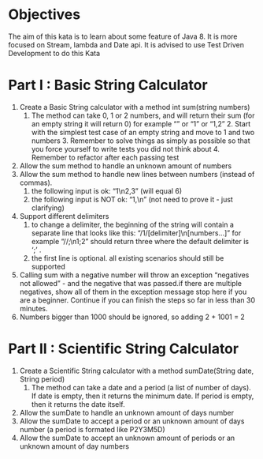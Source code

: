 # Objectives
The aim of this kata is to learn about some feature of Java 8. It is more focused on Stream, lambda and Date api.
It is advised to use Test Driven Development to do this Kata

# Part I : Basic String Calculator

1. Create a Basic String calculator with a method int sum(string numbers)
    1. The method can take 0, 1 or 2 numbers, and will return their sum (for an empty string it will return 0) for example “” or “1” or “1,2”
		2. Start with the simplest test case of an empty string and move to 1 and two numbers
		3. Remember to solve things as simply as possible so that you force yourself to write tests you did not think about
		4. Remember to refactor after each passing test
2. Allow the sum method to handle an unknown amount of numbers
3. Allow the sum method to handle new lines between numbers (instead of commas).
    1. the following input is ok:  “1\n2,3”  (will equal 6)
	  2. the following input is NOT ok:  “1,\n” (not need to prove it - just clarifying)
4. Support different delimiters
    1. to change a delimiter, the beginning of the string will contain a separate line that looks like this:   “/1/[delimiter]\n[numbers…]” for example “//;\n1;2” should return three where the default delimiter is ‘;’ .
    2. the first line is optional. all existing scenarios should still be supported
5. Calling sum with a negative number will throw an exception “negatives not allowed” - and the negative that was passed.if there are multiple negatives, show all of them in the exception message
stop here if you are a beginner. Continue if you can finish the steps so far in less than 30 minutes.
6. Numbers bigger than 1000 should be ignored, so adding 2 + 1001  = 2


# Part II : Scientific String Calculator
1. Create a Scientific String calculator with a method sumDate(String date, String period)
    1. The method can take a date and a period (a list of number of days). If date is empty, then it returns the minimum date. If period is empty, then it returns  the date itself.
2. Allow the sumDate to handle an unknown amount of days number
3. Allow the sumDate to accept a period or an unknown amount of days number  (a period is formated like P2Y3M5D)
4. Allow the sumDate to accept an unknown amount of periods or  an unknown amount of day numbers





	
